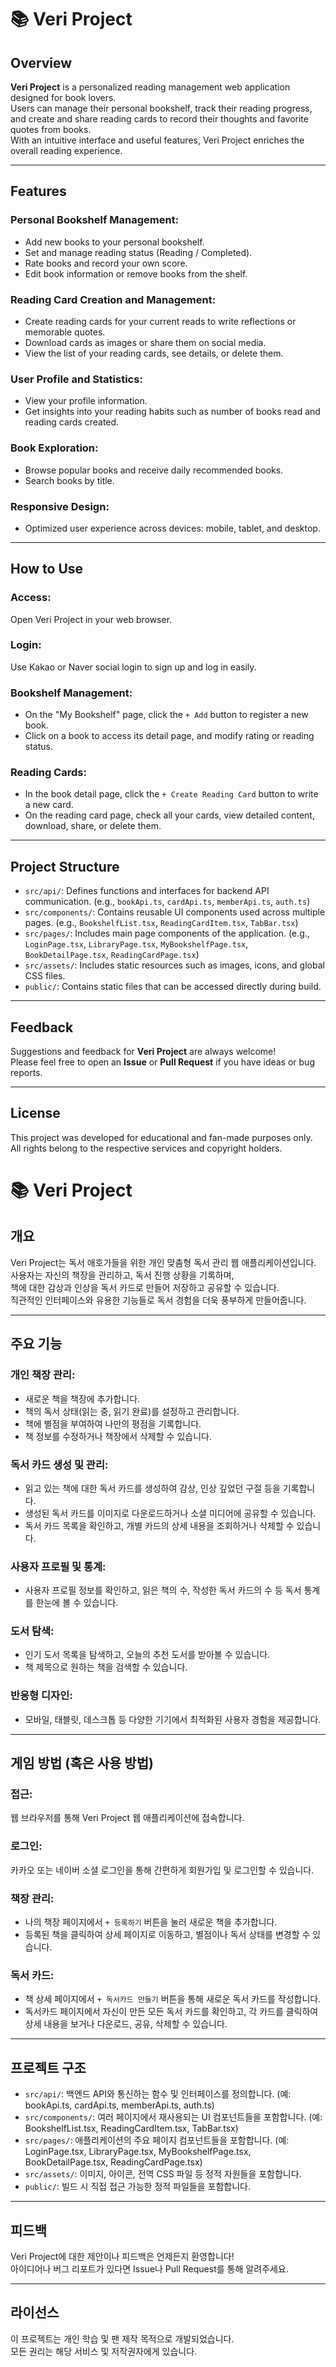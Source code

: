 # 📚 Veri Project

## Overview  
**Veri Project** is a personalized reading management web application designed for book lovers.  
Users can manage their personal bookshelf, track their reading progress,  
and create and share reading cards to record their thoughts and favorite quotes from books.  
With an intuitive interface and useful features, Veri Project enriches the overall reading experience.

---

## Features

### Personal Bookshelf Management:
- Add new books to your personal bookshelf.
- Set and manage reading status (Reading / Completed).
- Rate books and record your own score.
- Edit book information or remove books from the shelf.

### Reading Card Creation and Management:
- Create reading cards for your current reads to write reflections or memorable quotes.
- Download cards as images or share them on social media.
- View the list of your reading cards, see details, or delete them.

### User Profile and Statistics:
- View your profile information.
- Get insights into your reading habits such as number of books read and reading cards created.

### Book Exploration:
- Browse popular books and receive daily recommended books.
- Search books by title.

### Responsive Design:
- Optimized user experience across devices: mobile, tablet, and desktop.

---

## How to Use

### Access:
Open Veri Project in your web browser.

### Login:
Use Kakao or Naver social login to sign up and log in easily.

### Bookshelf Management:
- On the "My Bookshelf" page, click the `+ Add` button to register a new book.
- Click on a book to access its detail page, and modify rating or reading status.

### Reading Cards:
- In the book detail page, click the `+ Create Reading Card` button to write a new card.
- On the reading card page, check all your cards, view detailed content, download, share, or delete them.

---

## Project Structure

- `src/api/`: Defines functions and interfaces for backend API communication. (e.g., `bookApi.ts`, `cardApi.ts`, `memberApi.ts`, `auth.ts`)
- `src/components/`: Contains reusable UI components used across multiple pages. (e.g., `BookshelfList.tsx`, `ReadingCardItem.tsx`, `TabBar.tsx`)
- `src/pages/`: Includes main page components of the application. (e.g., `LoginPage.tsx`, `LibraryPage.tsx`, `MyBookshelfPage.tsx`, `BookDetailPage.tsx`, `ReadingCardPage.tsx`)
- `src/assets/`: Includes static resources such as images, icons, and global CSS files.
- `public/`: Contains static files that can be accessed directly during build.

---

## Feedback

Suggestions and feedback for **Veri Project** are always welcome!  
Please feel free to open an **Issue** or **Pull Request** if you have ideas or bug reports.

---

## License

This project was developed for educational and fan-made purposes only.  
All rights belong to the respective services and copyright holders.

# 📚 Veri Project

## 개요  
Veri Project는 독서 애호가들을 위한 개인 맞춤형 독서 관리 웹 애플리케이션입니다.  
사용자는 자신의 책장을 관리하고, 독서 진행 상황을 기록하며,  
책에 대한 감상과 인상을 독서 카드로 만들어 저장하고 공유할 수 있습니다.  
직관적인 인터페이스와 유용한 기능들로 독서 경험을 더욱 풍부하게 만들어줍니다.

---

## 주요 기능

### 개인 책장 관리:
- 새로운 책을 책장에 추가합니다.
- 책의 독서 상태(읽는 중, 읽기 완료)를 설정하고 관리합니다.
- 책에 별점을 부여하여 나만의 평점을 기록합니다.
- 책 정보를 수정하거나 책장에서 삭제할 수 있습니다.

### 독서 카드 생성 및 관리:
- 읽고 있는 책에 대한 독서 카드를 생성하여 감상, 인상 깊었던 구절 등을 기록합니다.
- 생성된 독서 카드를 이미지로 다운로드하거나 소셜 미디어에 공유할 수 있습니다.
- 독서 카드 목록을 확인하고, 개별 카드의 상세 내용을 조회하거나 삭제할 수 있습니다.

### 사용자 프로필 및 통계:
- 사용자 프로필 정보를 확인하고, 읽은 책의 수, 작성한 독서 카드의 수 등 독서 통계를 한눈에 볼 수 있습니다.

### 도서 탐색:
- 인기 도서 목록을 탐색하고, 오늘의 추천 도서를 받아볼 수 있습니다.
- 책 제목으로 원하는 책을 검색할 수 있습니다.

### 반응형 디자인:
- 모바일, 태블릿, 데스크톱 등 다양한 기기에서 최적화된 사용자 경험을 제공합니다.

---

## 게임 방법 (혹은 사용 방법)

### 접근:
웹 브라우저를 통해 Veri Project 웹 애플리케이션에 접속합니다.

### 로그인:
카카오 또는 네이버 소셜 로그인을 통해 간편하게 회원가입 및 로그인할 수 있습니다.

### 책장 관리:
- 나의 책장 페이지에서 `+ 등록하기` 버튼을 눌러 새로운 책을 추가합니다.
- 등록된 책을 클릭하여 상세 페이지로 이동하고, 별점이나 독서 상태를 변경할 수 있습니다.

### 독서 카드:
- 책 상세 페이지에서 `+ 독서카드 만들기` 버튼을 통해 새로운 독서 카드를 작성합니다.
- 독서카드 페이지에서 자신이 만든 모든 독서 카드를 확인하고, 각 카드를 클릭하여 상세 내용을 보거나 다운로드, 공유, 삭제할 수 있습니다.

---

## 프로젝트 구조

- `src/api/`: 백엔드 API와 통신하는 함수 및 인터페이스를 정의합니다. (예: bookApi.ts, cardApi.ts, memberApi.ts, auth.ts)
- `src/components/`: 여러 페이지에서 재사용되는 UI 컴포넌트들을 포함합니다. (예: BookshelfList.tsx, ReadingCardItem.tsx, TabBar.tsx)
- `src/pages/`: 애플리케이션의 주요 페이지 컴포넌트들을 포함합니다. (예: LoginPage.tsx, LibraryPage.tsx, MyBookshelfPage.tsx, BookDetailPage.tsx, ReadingCardPage.tsx)
- `src/assets/`: 이미지, 아이콘, 전역 CSS 파일 등 정적 자원들을 포함합니다.
- `public/`: 빌드 시 직접 접근 가능한 정적 파일들을 포함합니다.

---

## 피드백

Veri Project에 대한 제안이나 피드백은 언제든지 환영합니다!  
아이디어나 버그 리포트가 있다면 Issue나 Pull Request를 통해 알려주세요.

---

## 라이선스

이 프로젝트는 개인 학습 및 팬 제작 목적으로 개발되었습니다.  
모든 권리는 해당 서비스 및 저작권자에게 있습니다.

